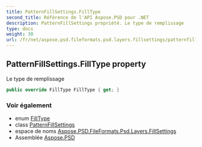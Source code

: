 ```yaml
---
title: PatternFillSettings.FillType
second_title: Référence de l'API Aspose.PSD pour .NET
description: PatternFillSettings propriété. Le type de remplissage
type: docs
weight: 30
url: /fr/net/aspose.psd.fileformats.psd.layers.fillsettings/patternfillsettings/filltype/
---
```

## PatternFillSettings.FillType property

Le type de remplissage

```csharp
public override FillType FillType { get; }
```

### Voir également

* enum [FillType](../../filltype/)
* class [PatternFillSettings](../)
* espace de noms [Aspose.PSD.FileFormats.Psd.Layers.FillSettings](../../patternfillsettings/)
* Assemblée [Aspose.PSD](../../../)


